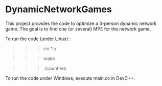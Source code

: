 ﻿# DynamicNetworkGames
This project provides the code to optimize a 3-person dynamic network game.
The goal is to find one (or several) MPE for the network game.

To run the code (under Linux) : 
>>> rm *.o

>>> make

>>> ./countries

To run the code under Windows, execute main.cc in DevC++.